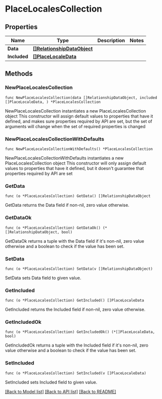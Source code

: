 # PlaceLocalesCollection

## Properties

Name | Type | Description | Notes
------------ | ------------- | ------------- | -------------
**Data** | [**[]RelationshipDataObject**](RelationshipDataObject.md) |  | 
**Included** | [**[]PlaceLocaleData**](PlaceLocaleData.md) |  | 

## Methods

### NewPlaceLocalesCollection

`func NewPlaceLocalesCollection(data []RelationshipDataObject, included []PlaceLocaleData, ) *PlaceLocalesCollection`

NewPlaceLocalesCollection instantiates a new PlaceLocalesCollection object
This constructor will assign default values to properties that have it defined,
and makes sure properties required by API are set, but the set of arguments
will change when the set of required properties is changed

### NewPlaceLocalesCollectionWithDefaults

`func NewPlaceLocalesCollectionWithDefaults() *PlaceLocalesCollection`

NewPlaceLocalesCollectionWithDefaults instantiates a new PlaceLocalesCollection object
This constructor will only assign default values to properties that have it defined,
but it doesn't guarantee that properties required by API are set

### GetData

`func (o *PlaceLocalesCollection) GetData() []RelationshipDataObject`

GetData returns the Data field if non-nil, zero value otherwise.

### GetDataOk

`func (o *PlaceLocalesCollection) GetDataOk() (*[]RelationshipDataObject, bool)`

GetDataOk returns a tuple with the Data field if it's non-nil, zero value otherwise
and a boolean to check if the value has been set.

### SetData

`func (o *PlaceLocalesCollection) SetData(v []RelationshipDataObject)`

SetData sets Data field to given value.


### GetIncluded

`func (o *PlaceLocalesCollection) GetIncluded() []PlaceLocaleData`

GetIncluded returns the Included field if non-nil, zero value otherwise.

### GetIncludedOk

`func (o *PlaceLocalesCollection) GetIncludedOk() (*[]PlaceLocaleData, bool)`

GetIncludedOk returns a tuple with the Included field if it's non-nil, zero value otherwise
and a boolean to check if the value has been set.

### SetIncluded

`func (o *PlaceLocalesCollection) SetIncluded(v []PlaceLocaleData)`

SetIncluded sets Included field to given value.



[[Back to Model list]](../README.md#documentation-for-models) [[Back to API list]](../README.md#documentation-for-api-endpoints) [[Back to README]](../README.md)


